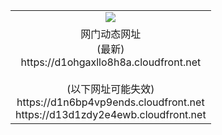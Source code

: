﻿<table>
  <tr></tr>
  <tr><td colspan=2 align=center><img src="https://d1ohgaxllo8h8a.cloudfront.net/Up/oGate.jpg" /></td></tr>
  <tr><td colspan=2 align=center>网门动态网址<br/>(最新)
<br>https://d1ohgaxllo8h8a.cloudfront.net
<br/><br/>(以下网址可能失效)
<br>https://d1n6bp4vp9ends.cloudfront.net
<br>https://d13d1zdy2e4ewb.cloudfront.net
    </td>
  </tr>
</table>
